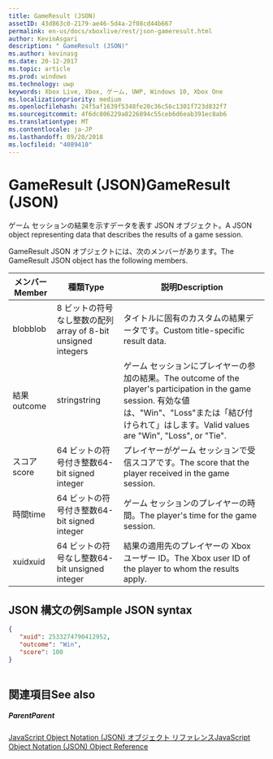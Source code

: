 ```yaml
---
title: GameResult (JSON)
assetID: 43d863c0-2179-ae46-5d4a-2f08cd44b667
permalink: en-us/docs/xboxlive/rest/json-gameresult.html
author: KevinAsgari
description: " GameResult (JSON)"
ms.author: kevinasg
ms.date: 20-12-2017
ms.topic: article
ms.prod: windows
ms.technology: uwp
keywords: Xbox Live, Xbox, ゲーム, UWP, Windows 10, Xbox One
ms.localizationpriority: medium
ms.openlocfilehash: 24f5af1639f5348fe20c36c56c1301f723d832f7
ms.sourcegitcommit: 4f6dc806229a8226894c55ceb6d6eab391ec8ab6
ms.translationtype: MT
ms.contentlocale: ja-JP
ms.lasthandoff: 09/20/2018
ms.locfileid: "4089410"
---
```

# <a name="gameresult-json"></a><span data-ttu-id="0c7ea-104">GameResult (JSON)</span><span class="sxs-lookup"><span data-stu-id="0c7ea-104">GameResult (JSON)</span></span>
<span data-ttu-id="0c7ea-105">ゲーム セッションの結果を示すデータを表す JSON オブジェクト。</span><span class="sxs-lookup"><span data-stu-id="0c7ea-105">A JSON object representing data that describes the results of a game session.</span></span> 
<a id="ID4EN"></a>

  
 
<span data-ttu-id="0c7ea-106">GameResult JSON オブジェクトには、次のメンバーがあります。</span><span class="sxs-lookup"><span data-stu-id="0c7ea-106">The GameResult JSON object has the following members.</span></span>
 
| <span data-ttu-id="0c7ea-107">メンバー</span><span class="sxs-lookup"><span data-stu-id="0c7ea-107">Member</span></span>| <span data-ttu-id="0c7ea-108">種類</span><span class="sxs-lookup"><span data-stu-id="0c7ea-108">Type</span></span>| <span data-ttu-id="0c7ea-109">説明</span><span class="sxs-lookup"><span data-stu-id="0c7ea-109">Description</span></span>| 
| --- | --- | --- | 
| <span data-ttu-id="0c7ea-110">blob</span><span class="sxs-lookup"><span data-stu-id="0c7ea-110">blob</span></span>| <span data-ttu-id="0c7ea-111">8 ビットの符号なし整数の配列</span><span class="sxs-lookup"><span data-stu-id="0c7ea-111">array of 8-bit unsigned integers</span></span>| <span data-ttu-id="0c7ea-112">タイトルに固有のカスタムの結果データです。</span><span class="sxs-lookup"><span data-stu-id="0c7ea-112">Custom title-specific result data.</span></span>| 
| <span data-ttu-id="0c7ea-113">結果</span><span class="sxs-lookup"><span data-stu-id="0c7ea-113">outcome</span></span>| <span data-ttu-id="0c7ea-114">string</span><span class="sxs-lookup"><span data-stu-id="0c7ea-114">string</span></span>| <span data-ttu-id="0c7ea-115">ゲーム セッションにプレイヤーの参加の結果。</span><span class="sxs-lookup"><span data-stu-id="0c7ea-115">The outcome of the player's participation in the game session.</span></span> <span data-ttu-id="0c7ea-116">有効な値は、"Win"、"Loss"または「結び付けられて」はします。</span><span class="sxs-lookup"><span data-stu-id="0c7ea-116">Valid values are "Win", "Loss", or "Tie".</span></span> | 
| <span data-ttu-id="0c7ea-117">スコア</span><span class="sxs-lookup"><span data-stu-id="0c7ea-117">score</span></span>| <span data-ttu-id="0c7ea-118">64 ビットの符号付き整数</span><span class="sxs-lookup"><span data-stu-id="0c7ea-118">64-bit signed integer</span></span>| <span data-ttu-id="0c7ea-119">プレイヤーがゲーム セッションで受信スコアです。</span><span class="sxs-lookup"><span data-stu-id="0c7ea-119">The score that the player received in the game session.</span></span>| 
| <span data-ttu-id="0c7ea-120">時間</span><span class="sxs-lookup"><span data-stu-id="0c7ea-120">time</span></span>| <span data-ttu-id="0c7ea-121">64 ビットの符号付き整数</span><span class="sxs-lookup"><span data-stu-id="0c7ea-121">64-bit signed integer</span></span>| <span data-ttu-id="0c7ea-122">ゲーム セッションのプレイヤーの時間。</span><span class="sxs-lookup"><span data-stu-id="0c7ea-122">The player's time for the game session.</span></span>| 
| <span data-ttu-id="0c7ea-123">xuid</span><span class="sxs-lookup"><span data-stu-id="0c7ea-123">xuid</span></span>| <span data-ttu-id="0c7ea-124">64 ビットの符号なし整数</span><span class="sxs-lookup"><span data-stu-id="0c7ea-124">64-bit unsigned integer</span></span>| <span data-ttu-id="0c7ea-125">結果の適用先のプレイヤーの Xbox ユーザー ID。</span><span class="sxs-lookup"><span data-stu-id="0c7ea-125">The Xbox user ID of the player to whom the results apply.</span></span>| 
  
<a id="ID4EPC"></a>

 
## <a name="sample-json-syntax"></a><span data-ttu-id="0c7ea-126">JSON 構文の例</span><span class="sxs-lookup"><span data-stu-id="0c7ea-126">Sample JSON syntax</span></span>
 

```json
{
   "xuid": 2533274790412952,
   "outcome": "Win",
   "score": 100
}
    
```

  
<a id="ID4EYC"></a>

 
## <a name="see-also"></a><span data-ttu-id="0c7ea-127">関連項目</span><span class="sxs-lookup"><span data-stu-id="0c7ea-127">See also</span></span>
 
<a id="ID4E1C"></a>

 
##### <a name="parent"></a><span data-ttu-id="0c7ea-128">Parent</span><span class="sxs-lookup"><span data-stu-id="0c7ea-128">Parent</span></span> 

[<span data-ttu-id="0c7ea-129">JavaScript Object Notation (JSON) オブジェクト リファレンス</span><span class="sxs-lookup"><span data-stu-id="0c7ea-129">JavaScript Object Notation (JSON) Object Reference</span></span>](atoc-xboxlivews-reference-json.md)

   